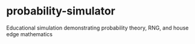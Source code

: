 # probability-simulator
Educational simulation demonstrating probability theory, RNG, and house edge mathematics
